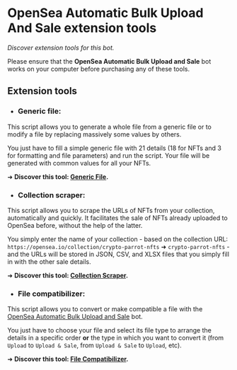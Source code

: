 # OpenSea Automatic Bulk Upload And Sale extension tools
_Discover extension tools for this bot._

Please ensure that the **OpenSea Automatic Bulk Upload and Sale** bot works on your computer before purchasing any of these tools.

## Extension tools

* ### Generic file:

This script allows you to generate a whole file from a generic file or to modify a file by replacing massively some values by others.  

You just have to fill a simple generic file with 21 details (18 for NFTs and 3 for formatting and file parameters) and run the script. Your file will be generated with common values for all your NFTs.  

➜ **Discover this tool: [Generic File](https://github.com/maximedrn/opensea-automatic-bulk-upload-and-sale/tree/master/extension-tools/generic-file).**

* ### Collection scraper:

This script allows you to scrape the URLs of NFTs from your collection, automatically and quickly. It facilitates the sale of NFTs already uploaded to OpenSea before, without the help of the latter.  

You simply enter the name of your collection - based on the collection URL: `https://opensea.io/collection/crypto-parrot-nfts` ➜ `crypto-parrot-nfts` - and the URLs will be stored in JSON, CSV, and XLSX files that you simply fill in with the other sale details.  

➜ **Discover this tool: [Collection Scraper](https://github.com/maximedrn/opensea-automatic-bulk-upload-and-sale/tree/master/extension-tools/collection-scraper).**

* ### File compatibilizer:
This script allows you to convert or make compatible a file with the [OpenSea Automatic Bulk Upload and Sale](https://github.com/maximedrn/opensea-automatic-bulk-upload-and-sale) bot.

You just have to choose your file and select its file type to arrange the details in a specific order **or** the type in which you want to convert it (from `Upload` to `Upload & Sale`, from `Upload & Sale` to `Upload`, etc).

➜ **Discover this tool: [File Compatibilizer](https://github.com/maximedrn/opensea-automatic-bulk-upload-and-sale/tree/master/extension-tools/file-compatibilizer).**
